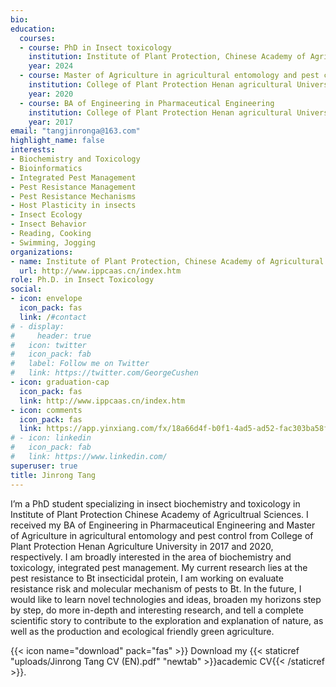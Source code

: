 ```yaml
---
bio: 
education:
  courses:
  - course: PhD in Insect toxicology
    institution: Institute of Plant Protection, Chinese Academy of Agricultural Sciences
    year: 2024
  - course: Master of Agriculture in agricultural entomology and pest control 
    institution: College of Plant Protection Henan agricultural University
    year: 2020
  - course: BA of Engineering in Pharmaceutical Engineering
    institution: College of Plant Protection Henan agricultural University
    year: 2017
email: "tangjinronga@163.com"
highlight_name: false
interests:
- Biochemistry and Toxicology
- Bioinformatics
- Integrated Pest Management
- Pest Resistance Management
- Pest Resistance Mechanisms
- Host Plasticity in insects
- Insect Ecology
- Insect Behavior
- Reading, Cooking
- Swimming, Jogging
organizations:
- name: Institute of Plant Protection, Chinese Academy of Agricultural Sciences
  url: http://www.ippcaas.cn/index.htm
role: Ph.D. in Insect Toxicology
social:
- icon: envelope
  icon_pack: fas
  link: /#contact
# - display:
#     header: true
#   icon: twitter
#   icon_pack: fab
#   label: Follow me on Twitter
#   link: https://twitter.com/GeorgeCushen
- icon: graduation-cap
  icon_pack: fas
  link: http://www.ippcaas.cn/index.htm
- icon: comments
  icon_pack: fas
  link: https://app.yinxiang.com/fx/18a66d4f-b0f1-4ad5-ad52-fac303ba58f0
# - icon: linkedin
#   icon_pack: fab
#   link: https://www.linkedin.com/
superuser: true
title: Jinrong Tang
---
```


I’m a PhD student specializing in insect biochemistry and toxicology in Institute of Plant Protection Chinese Academy of Agricultrual Sciences. I received my BA of Engineering in Pharmaceutical Engineering and Master of Agriculture in agricultural entomology and pest control from College of Plant Protection Henan Agriculture University in 2017 and 2020, respectively. I am broadly interested in the area of biochemistry and toxicology, integrated pest management. My current research lies at the pest resistance to Bt insecticidal protein, I am working on evaluate resistance risk and molecular mechanism of pests to Bt. In the future, I would like to learn novel technologies and ideas, broaden my horizons step by step, do more in-depth and interesting research, and tell a complete scientific story to contribute to the exploration and explanation of nature, as well as the production and ecological friendly green agriculture.

{{< icon name="download" pack="fas" >}} Download my {{< staticref "uploads/Jinrong Tang CV (EN).pdf" "newtab" >}}academic CV{{< /staticref >}}.
